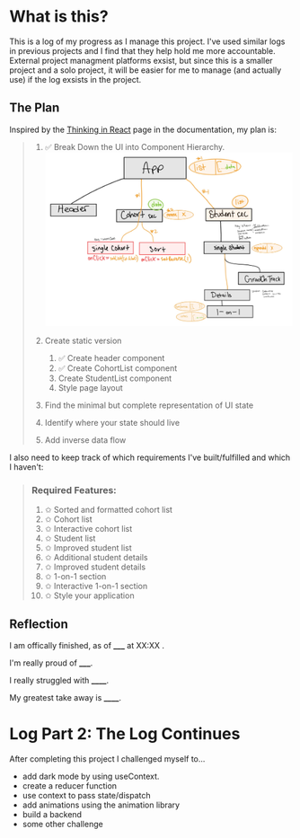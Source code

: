 # What is this?

This is a log of my progress as I manage this project. I've used similar logs in previous projects and I find that they help hold me more accountable. External project managment platforms exsist, but since this is a smaller project and a solo project, it will be easier for me to manage (and actually use) if the log exsists in the project.

## The Plan

Inspired by the [Thinking in React](https://beta.reactjs.org/learn/thinking-in-react) page in the documentation, my plan is:

> 1. ✅ Break Down the UI into Component Hierarchy.
>    ![Diagram of Component Hierarchy](./assets/Student%20Dashboard%20Diagram-3.jpg "Component Hierarchy")
>
> 1. Create static version
>
>    1. ✅ Create header component
>    1. ✅ Create CohortList component
>    1. Create StudentList component
>    1. Style page layout
>
> 1. Find the minimal but complete representation of UI state
> 1. Identify where your state should live
> 1. Add inverse data flow

I also need to keep track of which requirements I've built/fulfilled and which I haven't:

> ### Required Features:
>
> 1. ✩ Sorted and formatted cohort list
> 1. ✩ Cohort list
> 1. ✩ Interactive cohort list
> 1. ✩ Student list
> 1. ✩ Improved student list
> 1. ✩ Additional student details
> 1. ✩ Improved student details
> 1. ✩ 1-on-1 section
> 1. ✩ Interactive 1-on-1 section
> 1. ✩ Style your application

## Reflection

I am offically finished, as of **\_\_\_** at XX:XX .

I'm really proud of **\_\_\_**.

I really struggled with **\_\_\_\_**.

My greatest take away is **\_\_\_\_**.

# Log Part 2: The Log Continues

After completing this project I challenged myself to...

- add dark mode by using useContext.
- create a reducer function
- use context to pass state/dispatch
- add animations using the animation library
- build a backend
- some other challenge
